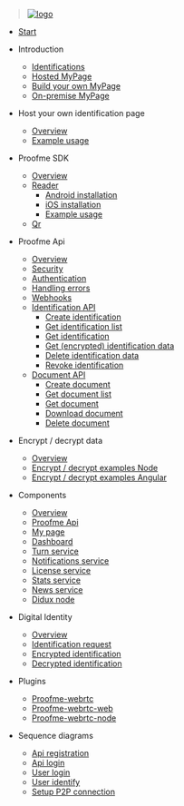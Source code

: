 
> [![logo](https://docs.proofme.id/media/logo.svg)](/#)
* [Start](/#)

* Introduction
  * [Identifications](intro/identifications.md)
  * [Hosted MyPage](intro/hosted_mypage.md)
  * [Build your own MyPage](intro/byo_mypage.md)
  * [On-premise MyPage](intro/onpremise_mypage.md)

* Host your own identification page
  * [Overview](custom_identification_page.md)
  * [Example usage](custom_identification_page_example.md)

* Proofme SDK
  * [Overview](sdk/overview.md)
  * [Reader](sdk/reader.md)
    * [Android installation](sdk/reader/installation_android.md)
    * [iOS installation](sdk/reader/installation_ios.md)
    * [Example usage](sdk/reader/example_usage.md)
  * [Qr](sdk/qr.md)

* Proofme Api
  * [Overview](api/overview.md)
  * [Security](api/security.md)
  * [Authentication](api/authentication.md)
  <!-- * [Testing](api/testing.md) -->
  <!-- * [Common data types](api/cdt.md) -->
  * [Handling errors](api/errors.md)
  * [Webhooks](api/webhooks.md)
  <!-- * [Pagination](api/pagination.md) -->
  * [Identification API](api/v1/identification/api_intro.md)
    * [Create identification](api/v1/identification/post_identification.md)
    * [Get identification list](api/v1/identification/get_identification_list.md)
    * [Get identification](api/v1/identification/get_identification.md)
    * [Get (encrypted) identification data](api/v1/identification/get_identification_data.md)
    * [Delete identification data](api/v1/identification/delete_identification_data.md)
    * [Revoke identification](api/v1/identification/revoke_identification.md)
  * [Document API](api/v1/document/api_intro.md)
    * [Create document](api/v1/document/post_document.md)
    * [Get document list](api/v1/document/get_document_list.md)
    * [Get document](api/v1/document/get_document.md)
    * [Download document](api/v1/document/download_document.md)
    * [Delete document](api/v1/document/delete_document.md)

* Encrypt / decrypt data
  * [Overview](encryption/overview.md)  
  * [Encrypt / decrypt examples Node](encryption/examples_node.md)
  * [Encrypt / decrypt examples Angular](encryption/examples_angular.md)

* Components
  * [Overview](components/overview.md)
  * [Proofme Api](components/api.md)
  * [My page](components/mypage.md)
  * [Dashboard](components/dashboard.md)
  * [Turn service](components/turn.md)
  * [Notifications service](components/notifications.md)
  * [License service](components/license.md)
  * [Stats service](components/stats.md)
  * [News service](components/news.md)
  * [Didux node](components/node.md)
  
* Digital Identity
  * [Overview](did/overview.md)
  * [Identification request](did/request.md)
  * [Encrypted identification](did/encrypted.md)
  * [Decrypted identification](did/decrypted.md)

* Plugins
  * [Proofme-webrtc](plugins/proofme-webrtc.md)
  * [Proofme-webrtc-web](plugins/proofme-webrtc-web.md)
  * [Proofme-webrtc-node](plugins/proofme-webrtc-node.md)

* Sequence diagrams
  * [Api registration](diagrams/api_registration.md)
  * [Api login](diagrams/api_login.md)
  * [User login](diagrams/user_login.md)
  * [User identify](diagrams/user_identify.md)
  * [Setup P2P connection](diagrams/p2p_connection.md)